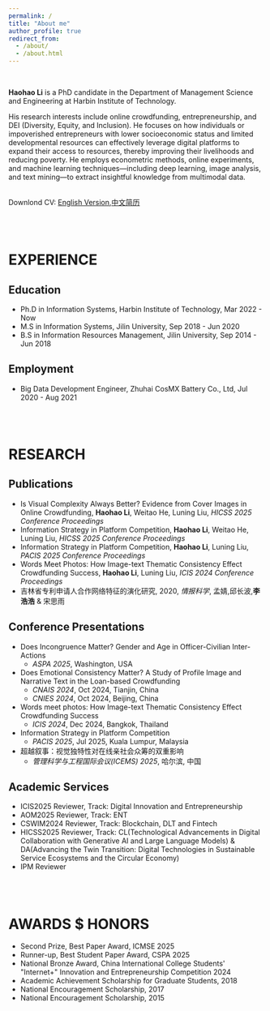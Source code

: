 ```yaml
---
permalink: /
title: "About me"  
author_profile: true
redirect_from:
  - /about/
  - /about.html
---
```


<br>

**Haohao Li** is a PhD candidate in the Department of Management Science and Engineering at Harbin Institute of Technology.          

His research interests include online crowdfunding, entrepreneurship, and DEI (Diversity, Equity, and Inclusion). He focuses on how individuals or impoverished entrepreneurs with lower socioeconomic status and limited developmental resources can effectively leverage digital platforms to expand their access to resources, thereby improving their livelihoods and reducing poverty. He employs econometric methods, online experiments, and machine learning techniques—including deep learning, image analysis, and text mining—to extract insightful knowledge from multimodal data.              

Downlond CV: [English Version](https://k00.fr/kyb7yaat),[中文简历](https://k00.fr/wrqfr4lz)      

<br>   

EXPERIENCE  
======

Education  
------
- Ph.D in Information Systems, Harbin Institute of Technology, Mar 2022 - Now    
- M.S in Information Systems, Jilin University, Sep 2018 - Jun 2020        
- B.S in Information Resources Management, Jilin University, Sep 2014 - Jun 2018        

Employment  
------
- Big Data Development Engineer, Zhuhai CosMX Battery Co., Ltd, Jul 2020 - Aug 2021    

<br>   

RESEARCH  
======

Publications  
------
- Is Visual Complexity Always Better? Evidence from Cover Images in Online Crowdfunding, **Haohao Li**, Weitao He, Luning Liu, _HICSS 2025 Conference Proceedings_     
- Information Strategy in Platform Competition, **Haohao Li**, Weitao He, Luning Liu, _HICSS 2025 Conference Proceedings_         
- Information Strategy in Platform Competition, **Haohao Li**, Luning Liu, _PACIS 2025 Conference Proceedings_        
- Words Meet Photos: How Image-text Thematic Consistency Effect Crowdfunding Success, **Haohao Li**, Luning Liu, _ICIS 2024 Conference Proceedings_        
- 吉林省专利申请人合作网络特征的演化研究, 2020, _情报科学_, 孟婧,邱长波,**李浩浩** & 宋思雨              

Conference Presentations  
------
- Does Incongruence Matter? Gender and Age in Officer-Civilian Inter-Actions    
  - _ASPA 2025_, Washington, USA              
- Does Emotional Consistency Matter? A Study of Profile Image and Narrative Text in the Loan-based Crowdfunding           
  - _CNAIS 2024_, Oct 2024, Tianjin, China  
  - _CNIES 2024_, Oct 2024, Beijing, China  
- Words meet photos: How Image-text Thematic Consistency Effect Crowdfunding Success
  - _ICIS 2024_, Dec 2024, Bangkok, Thailand      
- Information Strategy in Platform Competition      
  - _PACIS 2025_, Jul 2025, Kuala Lumpur, Malaysia    
- 超越叙事：视觉独特性对在线亲社会众筹的双重影响
  - _管理科学与工程国际会议(ICEMS) 2025_, 哈尔滨, 中国
 
Academic Services 
------
- ICIS2025 Reviewer, Track: Digital Innovation and Entrepreneurship       
- AOM2025 Reviewer, Track: ENT      
- CSWIM2024 Reviewer, Track: Blockchain, DLT and Fintech    
- HICSS2025 Reviewer, Track: CL(Technological Advancements in Digital Collaboration with Generative AI and Large Language Models) & DA(Advancing the Twin Transition: Digital Technologies in Sustainable Service Ecosystems and the Circular Economy)          
- IPM Reviewer  

<br>     

AWARDS $ HONORS      
======
- Second Prize, Best Paper Award, ICMSE 2025
- Runner-up, Best Student Paper Award, CSPA 2025
- National Bronze Award, China International College Students' "Internet+" Innovation and Entrepreneurship Competition 2024
- Academic Achievement Scholarship for Graduate Students, 2018  
- National Encouragement Scholarship, 2017
- National Encouragement Scholarship, 2015  

